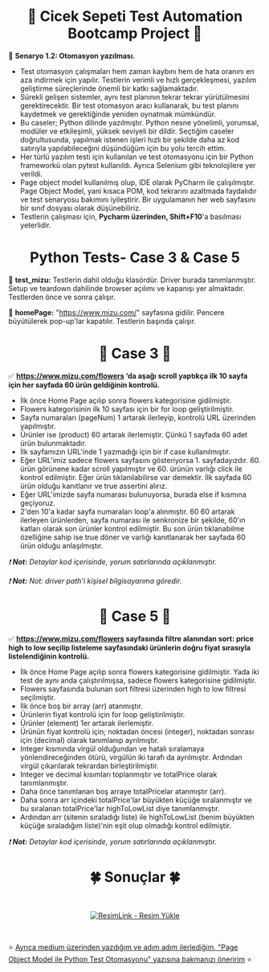 <div align ="center">    
    
# :hibiscus: Cicek Sepeti Test Automation Bootcamp Project :hibiscus: 

</div>

:pushpin: **Senaryo 1.2: Otomasyon yazılması.**

- Test otomasyon çalışmaları hem zaman kaybını hem de hata oranını en aza indirmek için yapılır. Testlerin verimli ve hızlı gerçekleşmesi, yazılım geliştirme süreçlerinde önemli bir katkı sağlamaktadır.
- Sürekli gelişen sistemler, aynı test planının tekrar tekrar yürütülmesini gerektirecektir. Bir test otomasyon aracı kullanarak, bu test planını kaydetmek ve gerektiğinde yeniden oynatmak mümkündür.
- Bu caseler; Python dilinde yazılmıştır. Python nesne yönelimli, yorumsal, modüler ve etkileşimli, yüksek seviyeli bir dildir.
Seçtiğim caseler doğrultusunda, yapılmak istenen işleri hızlı bir şekilde daha az kod satırıyla yapılabileceğini düşündüğüm için bu yolu tercih ettim.
- Her türlü yazılım testi için kullanılan ve test otomasyonu için bir Python frameworkü olan pytest kullanıldı. Ayrıca Selenium gibi teknolojilere yer verildi.
- Page object model kullanılmış olup, IDE olarak PyCharm ile çalışılmıştır. Page Object Model, yani kısaca POM, kod tekrarını azaltmada faydalıdır ve test senaryosu bakımını iyileştirir. Bir uygulamanın her web sayfasını bir sınıf dosyası olarak düşünebiliriz.
- Testlerin çalışması için, **Pycharm üzerinden, Shift+F10**'a basılması yeterlidir.
&nbsp;

<div align ="center">
  
# Python Tests- Case 3 & Case 5 
</div align ="center">

:fish_cake: **test_mizu:** Testlerin dahil olduğu klasördür. Driver burada tanımlanmıştır. Setup ve teardown dahilinde browser açılımı ve kapanışı yer almaktadır. Testlerden önce ve sonra çalışır. 
&nbsp;

:fish_cake: **homePage:** "https://www.mizu.com/" sayfasına gidilir. Pencere büyütülerek pop-up'lar kapatılır. Testlerin başında çalışır.
&nbsp;

<div align ="center">
  
# :dart: Case 3 :dart:
</div align ="center">

:white_check_mark: **https://www.mizu.com/flowers ‘da aşağı scroll yaptıkça ilk 10 sayfa için her sayfada 60 ürün geldiğinin kontrolü.**
&nbsp;

- İlk önce Home Page açılıp sonra flowers kategorisine gidilmiştir.
- Flowers kategorisinin ilk 10 sayfası için bir for loop geliştirilmiştir.
- Sayfa numaraları (pageNum) 1 artarak ilerleyip, kontrolü URL üzerinden yapılmıştır.
- Ürünler ise (product) 60 artarak ilerlemiştir. Çünkü 1 sayfada 60 adet ürün bulunmaktadır.
- İlk sayfamızın URL'inde 1 yazmadığı için bir if case kullanılmıştır.
- Eğer URL'imiz sadece flowers sayfasını gösteriyorsa 1. sayfadayızdır. 60. ürün görünene kadar scroll yapılmıştır ve 60. ürünün varlığı click ile kontrol edilmiştir. Eğer ürün tıklanılabilirse var demektir. İlk sayfada 60 ürün olduğu kanıtlanır ve true assertini alırız. 
- Eğer URL'imizde sayfa numarası bulunuyorsa, burada else if kısmına geçiyoruz.
- 2'den 10'a kadar sayfa numaraları loop'a alınmıştır. 60 60 artarak ilerleyen ürünlerden, sayfa numarası ile senkronize bir şekilde, 60'ın katları olarak son ürünler kontrol edilmiştir. Bu son ürün tıklanabilme özelliğine sahip ise true döner ve varlığı kanıtlanarak her sayfada 60 ürün olduğu anlaşılmıştır.
&nbsp;

*:exclamation: **Not:** Detaylar kod içerisinde, yorum satırlarında açıklanmıştır.*
&nbsp;

*:exclamation: **Not:** Not: driver path'i kişisel bilgisayarıma göredir.*
&nbsp;

<div align ="center">
  
# :dart: Case 5 :dart:
</div align ="center">

:white_check_mark: **https://www.mizu.com/flowers sayfasında filtre alanından sort: price high to low seçilip listeleme sayfasındaki ürünlerin doğru fiyat sırasıyla listelendiğinin kontrolü.**
&nbsp;

- İlk önce Home Page açılıp sonra flowers kategorisine gidilmiştir. Yada iki test de aynı anda çalıştırılmışsa, sadece flowers kategorisine gidilmiştir.
- Flowers sayfasında bulunan sort filtresi üzerinden high to low filtresi seçilmiştir.
- İlk önce boş bir array (arr) atanmıştır.
- Ürünlerin fiyat kontrolü için for loop geliştirilmiştir.
- Ürünler (element) 1er artarak ilerlemiştir.
- Ürünün fiyat kontrolü için; noktadan öncesi (integer), noktadan sonrası için (decimal) olarak tanımlanıp ayrılmıştır.
- Integer kısmında virgül olduğundan ve hatalı sıralamaya yönlendireceğinden ötürü, virgülün iki tarafı da ayrılmıştır. Ardından virgül çıkarılarak tekrardan birleştirilmiştir.
- Integer ve decimal kısımları toplanmıştır ve totalPrice olarak tanımlanmıştır.
- Daha önce tanımlanan boş arraye totalPricelar atanmıştır (arr).
- Daha sonra arr içindeki totalPrice'lar büyükten küçüğe sıralanmıştır ve bu sıralanan totalPrice'lar highToLowList diye tanımlanmıştır.
- Ardından arr (sitenin sıraladığı liste) ile highToLowList (benim büyükten küçüğe sıraladığım liste)'nin eşit olup olmadığı kontrol edilmiştir.
&nbsp;

*:exclamation: **Not:** Detaylar kod içerisinde, yorum satırlarında açıklanmıştır.*
&nbsp;

<div align ="center">
  
  # :four_leaf_clover: Sonuçlar :four_leaf_clover:
  &nbsp;
  
<a href="https://resimlink.com/wK6XO" title="ResimLink - Resim Yükle"><img src="https://r.resimlink.com/wK6XO.jpg" title="ResimLink - Resim Yükle" alt="ResimLink - Resim Yükle"></a>
</div align ="center">
&nbsp;

:star: [Ayrıca medium üzerinden yazdığım ve adım adım ilerlediğim, "Page Object Model ile Python Test Otomasyonu" yazısına bakmanızı öneririm](https://medium.com/@iremuludirik/page-object-model-ile-python-test-otomasyonu-38d7f10a5658) :star:
